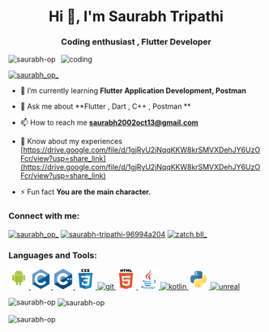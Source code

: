 <h1 align="center">Hi 👋, I'm Saurabh Tripathi</h1>
<h3 align="center">Coding enthusiast , Flutter Developer</h3>

<img align ="right" width = 400 alt="coding" src="https://camo.githubusercontent.com/c1dcb74cc1c1835b1d716f5051499a2814c683c806b15f04b0eba492863703e9/68747470733a2f2f63646e2e6472696262626c652e636f6d2f75736572732f3733303730332f73637265656e73686f74732f363538313234332f6176656e746f2e676966">
 
<p align="left"> <img src="https://komarev.com/ghpvc/?username=saurabh-op&label=Profile%20views&color=0e75b6&style=flat" alt="saurabh-op" /> </p>

<p align="left"> <a href="https://twitter.com/saurabh_op_" target="blank"><img src="https://img.shields.io/twitter/follow/saurabh_op_?logo=twitter&style=for-the-badge" alt="saurabh_op_" /></a> </p>

- 🌱 I’m currently learning **Flutter Application Development, Postman**

- 💬 Ask me about **Flutter , Dart , C++ , Postman **

- 📫 How to reach me **saurabh2002oct13@gmail.com**

- 📄 Know about my experiences [https://drive.google.com/file/d/1gjRyU2jNqqKKW8krSMVXDehJY6UzOFcr/view?usp=share_link](https://drive.google.com/file/d/1gjRyU2jNqqKKW8krSMVXDehJY6UzOFcr/view?usp=share_link)

- ⚡ Fun fact **You are the main character.**

<h3 align="left">Connect with me:</h3>
<p align="left">
<a href="https://twitter.com/saurabh_op_" target="blank"><img align="center" src="https://raw.githubusercontent.com/rahuldkjain/github-profile-readme-generator/master/src/images/icons/Social/twitter.svg" alt="saurabh_op_" height="30" width="40" /></a>
<a href="https://linkedin.com/in/saurabh-tripathi-96994a204" target="blank"><img align="center" src="https://raw.githubusercontent.com/rahuldkjain/github-profile-readme-generator/master/src/images/icons/Social/linked-in-alt.svg" alt="saurabh-tripathi-96994a204" height="30" width="40" /></a>
<a href="https://instagram.com/zatch.bll_" target="blank"><img align="center" src="https://raw.githubusercontent.com/rahuldkjain/github-profile-readme-generator/master/src/images/icons/Social/instagram.svg" alt="zatch.bll_" height="30" width="40" /></a>
</p>

<h3 align="left">Languages and Tools:</h3>
<p align="left"> <a href="https://developer.android.com" target="_blank" rel="noreferrer"> <img src="https://raw.githubusercontent.com/devicons/devicon/master/icons/android/android-original-wordmark.svg" alt="android" width="40" height="40"/> </a> <a href="https://www.cprogramming.com/" target="_blank" rel="noreferrer"> <img src="https://raw.githubusercontent.com/devicons/devicon/master/icons/c/c-original.svg" alt="c" width="40" height="40"/> </a> <a href="https://www.w3schools.com/cpp/" target="_blank" rel="noreferrer"> <img src="https://raw.githubusercontent.com/devicons/devicon/master/icons/cplusplus/cplusplus-original.svg" alt="cplusplus" width="40" height="40"/> </a> <a href="https://www.w3schools.com/css/" target="_blank" rel="noreferrer"> <img src="https://raw.githubusercontent.com/devicons/devicon/master/icons/css3/css3-original-wordmark.svg" alt="css3" width="40" height="40"/> </a> <a href="https://git-scm.com/" target="_blank" rel="noreferrer"> <img src="https://www.vectorlogo.zone/logos/git-scm/git-scm-icon.svg" alt="git" width="40" height="40"/> </a> <a href="https://www.w3.org/html/" target="_blank" rel="noreferrer"> <img src="https://raw.githubusercontent.com/devicons/devicon/master/icons/html5/html5-original-wordmark.svg" alt="html5" width="40" height="40"/> </a> <a href="https://www.java.com" target="_blank" rel="noreferrer"> <img src="https://raw.githubusercontent.com/devicons/devicon/master/icons/java/java-original.svg" alt="java" width="40" height="40"/> </a> <a href="https://kotlinlang.org" target="_blank" rel="noreferrer"> <img src="https://www.vectorlogo.zone/logos/kotlinlang/kotlinlang-icon.svg" alt="kotlin" width="40" height="40"/> </a> <a href="https://www.python.org" target="_blank" rel="noreferrer"> <img src="https://raw.githubusercontent.com/devicons/devicon/master/icons/python/python-original.svg" alt="python" width="40" height="40"/> </a> <a href="https://unrealengine.com/" target="_blank" rel="noreferrer"> <img src="https://raw.githubusercontent.com/kenangundogan/fontisto/036b7eca71aab1bef8e6a0518f7329f13ed62f6b/icons/svg/brand/unreal-engine.svg" alt="unreal" width="40" height="40"/> </a> </p>

<p><img align="left" src="https://github-readme-stats.vercel.app/api/top-langs?username=saurabh-op&show_icons=true&locale=en&layout=compact" alt="saurabh-op" /></p>

<p>&nbsp;<img align="center" src="https://github-readme-stats.vercel.app/api?username=saurabh-op&show_icons=true&locale=en" alt="saurabh-op" /></p>

<p><img align="center" src="https://github-readme-streak-stats.herokuapp.com/?user=saurabh-op&" alt="saurabh-op" /></p>
